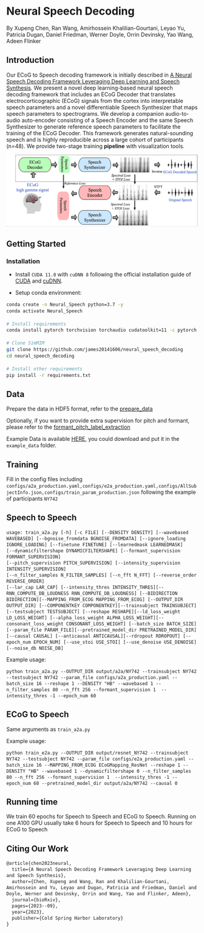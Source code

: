 # Neural Speech Decoding

By Xupeng Chen, Ran Wang, Amirhossein Khalilian-Gourtani, Leyao Yu, Patricia Dugan, Daniel Friedman, Werner Doyle, Orrin Devinsky, Yao Wang, Adeen Flinker

## Introduction
Our ECoG to Speech decoding framework is initially described in [A Neural Speech Decoding Framework Leveraging Deep Learning and Speech Synthesis](https://www.biorxiv.org/content/10.1101/2023.09.16.558028v1). We present a novel deep learning-based neural speech decoding framework that includes an ECoG Decoder that translates electrocorticographic (ECoG) signals from the cortex into interpretable speech parameters and a novel differentiable Speech Synthesizer that maps speech parameters to spectrograms. We develop a companion audio-to-audio auto-encoder consisting of a Speech Encoder and the same Speech Synthesizer to generate reference speech parameters to facilitate the training of the ECoG Decoder. This framework generates natural-sounding speech and is highly reproducible across a large cohort of participants (n=48). We provide two-stage training **pipeline** with visualization tools.

<div align="center">
    <img src="fig/fig1.png" />
</div>

## Getting Started

### Installation

- Install `CUDA 11.0` with `cuDNN 8` following the official installation guide of [CUDA](https://docs.nvidia.com/cuda/cuda-installation-guide-linux/index.html) and [cuDNN](https://developer.nvidia.com/rdp/cudnn-archive).

- Setup conda environment:
```bash
conda create -n Neural_Speech python=3.7 -y
conda activate Neural_Speech

# Install requirements
conda install pytorch torchvision torchaudio cudatoolkit=11 -c pytorch -y

# Clone SimMIM
git clone https://github.com/james20141606/neural_speech_decoding
cd neural_speech_decoding

# Install other requirements
pip install -r requirements.txt
```



## Data

Prepare the data in HDF5 format, refer to the [prepare_data](notebooks/prepare_data.ipynb)

Optionally, if you want to provide extra supervision for pitch and formant, please refer to the [formant_pitch_label_extraction](notebooks/formant_pitch_label_extraction.ipynb)

Example Data is available [HERE](example_data/README.md), you could download and put it in the `example_data` folder.

## Training
Fill in the config files including `configs/a2a_production.yaml,configs/e2a_production.yaml,configs/AllSubjectInfo.json,configs/train_param_production.json` following the example of participants `NY742`

## Speech to Speech 

```
usage: train_a2a.py [-h] [-c FILE] [--DENSITY DENSITY] [--wavebased WAVEBASED] [--bgnoise_fromdata BGNOISE_FROMDATA] [--ignore_loading IGNORE_LOADING] [--finetune FINETUNE] [--learnedmask LEARNEDMASK]
[--dynamicfiltershape DYNAMICFILTERSHAPE] [--formant_supervision FORMANT_SUPERVISION]
[--pitch_supervision PITCH_SUPERVISION] [--intensity_supervision INTENSITY_SUPERVISION]
[--n_filter_samples N_FILTER_SAMPLES] [--n_fft N_FFT] [--reverse_order REVERSE_ORDER]
[--lar_cap LAR_CAP] [--intensity_thres INTENSITY_THRES][--RNN_COMPUTE_DB_LOUDNESS RNN_COMPUTE_DB_LOUDNESS] [--BIDIRECTION BIDIRECTION][--MAPPING_FROM_ECOG MAPPING_FROM_ECOG] [--OUTPUT_DIR OUTPUT_DIR] [--COMPONENTKEY COMPONENTKEY][--trainsubject TRAINSUBJECT] [--testsubject TESTSUBJECT] [--reshape RESHAPE][--ld_loss_weight LD_LOSS_WEIGHT] [--alpha_loss_weight ALPHA_LOSS_WEIGHT][--consonant_loss_weight CONSONANT_LOSS_WEIGHT] [--batch_size BATCH_SIZE] [--param_file PARAM_FILE][--pretrained_model_dir PRETRAINED_MODEL_DIR] [--causal CAUSAL] [--anticausal ANTICAUSAL][--rdropout RDROPOUT] [--epoch_num EPOCH_NUM] [--use_stoi USE_STOI] [--use_denoise USE_DENOISE][--noise_db NOISE_DB]
```

Example usage:

```
python train_a2a.py --OUTPUT_DIR output/a2a/NY742 --trainsubject NY742 --testsubject NY742 --param_file configs/a2a_production.yaml --batch_size 16 --reshape 1 --DENSITY "HB" --wavebased 1 --n_filter_samples 80 --n_fft 256 --formant_supervision 1  --intensity_thres -1 --epoch_num 60
```

## ECoG to Speech

Same arguments as `train_a2a.py`

Example usage:

```
python train_e2a.py --OUTPUT_DIR output/resnet_NY742 --trainsubject NY742 --testsubject NY742 --param_file configs/e2a_production.yaml --batch_size 16 --MAPPING_FROM_ECOG ECoGMapping_ResNet --reshape 1 --DENSITY "HB" --wavebased 1 --dynamicfiltershape 0 --n_filter_samples 80 --n_fft 256 --formant_supervision 1  --intensity_thres -1 --epoch_num 60 --pretrained_model_dir output/a2a/NY742 --causal 0
```


## Running time
We train 60 epochs for Speech to Speech and ECoG to Speech. Running on one A100 GPU usually take 6 hours for Speech to Speech and 10 hours for ECoG to Speech

## Citing Our Work
```dotnetcli
@article{chen2023neural,
  title={A Neural Speech Decoding Framework Leveraging Deep Learning and Speech Synthesis},
  author={Chen, Xupeng and Wang, Ran and Khalilian-Gourtani, Amirhossein and Yu, Leyao and Dugan, Patricia and Friedman, Daniel and Doyle, Werner and Devinsky, Orrin and Wang, Yao and Flinker, Adeen},
  journal={bioRxiv},
  pages={2023--09},
  year={2023},
  publisher={Cold Spring Harbor Laboratory}
}
```